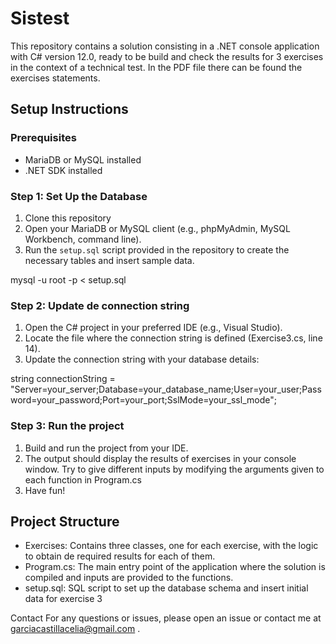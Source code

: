 # Sistest

This repository contains a solution consisting in a .NET console application with C# version 12.0, ready to be build and check the results for 3 exercises in the context of a technical test. In the PDF file there can be found the exercises statements.

## Setup Instructions

### Prerequisites
- MariaDB or MySQL installed
- .NET SDK installed

### Step 1: Set Up the Database

1. Clone this repository
2. Open your MariaDB or MySQL client (e.g., phpMyAdmin, MySQL Workbench, command line).
3. Run the `setup.sql` script provided in the repository to create the necessary tables and insert sample data.

mysql -u root -p < setup.sql

### Step 2: Update de connection string

1. Open the C# project in your preferred IDE (e.g., Visual Studio).
2. Locate the file where the connection string is defined (Exercise3.cs, line 14).
3. Update the connection string with your database details:

string connectionString = "Server=your_server;Database=your_database_name;User=your_user;Password=your_password;Port=your_port;SslMode=your_ssl_mode";

### Step 3: Run the project

1. Build and run the project from your IDE.
2. The output should display the results of exercises in your console window. Try to give different inputs by modifying the arguments given 
to each function in Program.cs
3. Have fun!

## Project Structure

- Exercises: Contains three classes, one for each exercise, with the logic to obtain de required results for each of them.
- Program.cs: The main entry point of the application where the solution is compiled and inputs are provided to the functions.
- setup.sql: SQL script to set up the database schema and insert initial data for exercise 3



Contact
For any questions or issues, please open an issue or contact me at garciacastillacelia@gmail.com .




